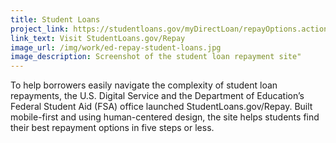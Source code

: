 ```yaml
---
title: Student Loans
project_link: https://studentloans.gov/myDirectLoan/repayOptions.action
link_text: Visit StudentLoans.gov/Repay
image_url: /img/work/ed-repay-student-loans.jpg
image_description: Screenshot of the student loan repayment site"
---
```


To help borrowers easily navigate the complexity of student loan repayments, the U.S. Digital Service and the Department of Education&#8217;s Federal Student Aid (FSA) office launched StudentLoans.gov/Repay. Built mobile-first and using human-centered design, the site helps students find their best repayment options in five steps or less.
